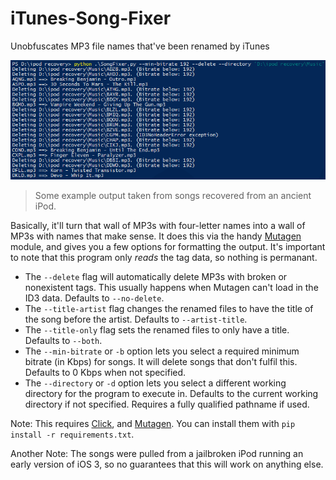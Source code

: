 # iTunes-Song-Fixer
Unobfuscates MP3 file names that've been renamed by iTunes

![Example output](https://raw.githubusercontent.com/naschorr/iTunes-Song-Fixer/master/images/example_output.png)

> Some example output taken from songs recovered from an ancient iPod.


Basically, it'll turn that wall of MP3s with four-letter names into a wall of MP3s with names that make sense. It does this via the handy [Mutagen](https://mutagen.readthedocs.io/en/latest/#) module, and gives you a few options for formatting the output. It's important to note that this program only *reads* the tag data, so nothing is permanant.

 - The `--delete` flag will automatically delete MP3s with broken or nonexistent tags. This usually happens when Mutagen can't load in the ID3 data. Defaults to `--no-delete`.<br />
 - The `--title-artist` flag changes the renamed files to have the title of the song before the artist. Defaults to `--artist-title`. <br />
 - The `--title-only` flag sets the renamed files to only have a title. Defaults to `--both`. <br />
 - The `--min-bitrate` or `-b` option lets you select a required minimum bitrate (in Kbps) for songs. It will delete songs that don't fulfil this. Defaults to 0 Kbps when not specified. <br />
 - The `--directory` or `-d` option lets you select a different working directory for the program to execute in. Defaults to the current working directory if not specified. Requires a fully qualified pathname if used.
  
Note: This requires [Click](http://click.pocoo.org/6/), and [Mutagen](https://mutagen.readthedocs.io/en/latest/#). You can install them with `pip install -r requirements.txt`.

Another Note: The songs were pulled from a jailbroken iPod running an early version of iOS 3, so no guarantees that this will work on anything else.
